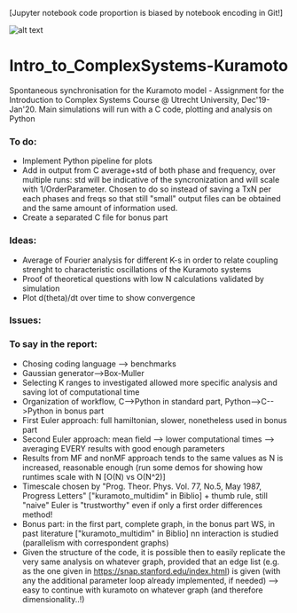 [Jupyter notebook code proportion is biased by notebook encoding in Git!]

![alt text](https://sites.lsa.umich.edu/ksmoore/wp-content/uploads/sites/630/2018/06/TacomaNarrows.jpg)

# Intro_to_ComplexSystems-Kuramoto
Spontaneous synchronisation for the Kuramoto model - Assignment for the Introduction to Complex Systems Course @ Utrecht University, Dec'19-Jan'20. Main simulations will run with a C code, plotting and analysis on Python

### To do:
  - Implement Python pipeline for plots
  - Add in output from C average+std of both phase and frequency, over multiple runs: std will be indicative of the syncronization and will scale with 1/OrderParameter. Chosen to do so instead of saving a TxN per each phases and freqs so that still "small" output files can be obtained and the same amount of information used.
  - Create a separated C file for bonus part

### Ideas:
  - Average of Fourier analysis for different K-s in order to relate coupling strenght to characteristic oscillations of the Kuramoto systems 
  - Proof of theoretical questions with low N calculations validated by simulation
  - Plot d(theta)/dt over time to show convergence
  
### Issues:

### To say in the report:
  - Chosing coding language --> benchmarks
  - Gaussian generator-->Box-Muller
  - Selecting K ranges to investigated allowed more specific analysis and saving lot of computational time
  - Organization of workflow, C-->Python in standard part, Python-->C-->Python in bonus part
  - First Euler approach: full hamiltonian, slower, nonetheless used in bonus part
  - Second Euler approach: mean field --> lower computational times --> averaging EVERY results with good enough parameters 
  - Results from MF and nonMF approach tends to the same values as N is increased, reasonable enough (run some demos for showing how runtimes scale with N [O(N) vs O(N^2)]
  - Timescale chosen by "Prog. Theor. Phys. Vol. 77, No.5, May 1987, Progress Letters" ["kuramoto_multidim" in Biblio] + thumb rule, still "naive" Euler is "trustworthy" even if only a first order differences method!
  - Bonus part: in the first part, complete graph, in the bonus part WS, in past literature ["kuramoto_multidim" in Biblio] nn interaction is studied (parallelism with correspondent graphs) 
  - Given the structure of the code, it is possible then to easily replicate the very same analysis on whatever graph, provided that an edge list (e.g. as the one given in https://snap.stanford.edu/index.html) is given (with any the additional parameter loop already implemented, if needed) --> easy to continue with kuramoto on whatever graph (and therefore dimensionality..!)
